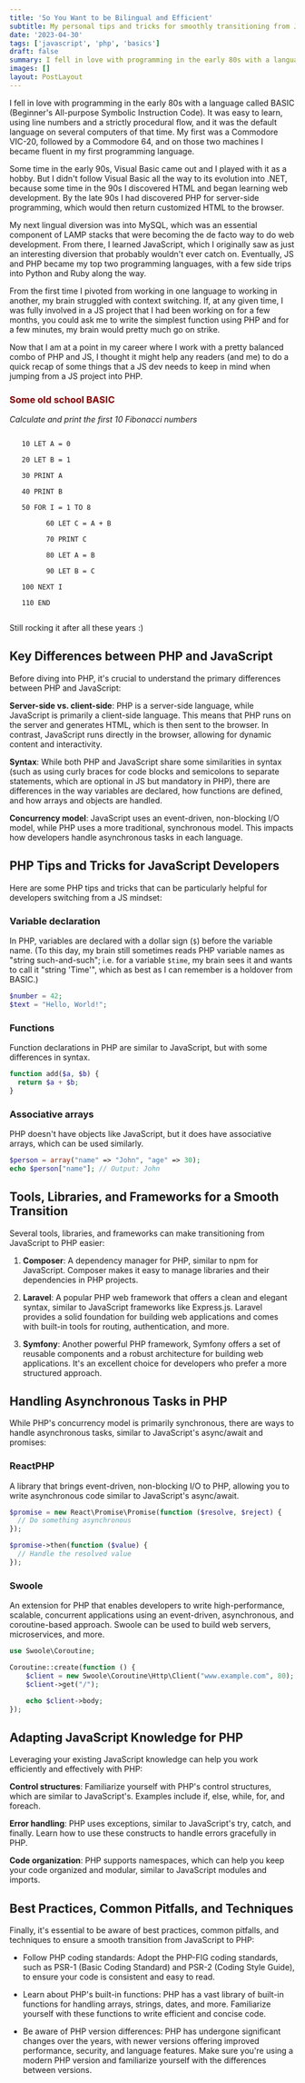 ```yaml
---
title: 'So You Want to be Bilingual and Efficient'
subtitle: My personal tips and tricks for smoothly transitioning from JS to PHP and back
date: '2023-04-30'
tags: ['javascript', 'php', 'basics']
draft: false
summary: I fell in love with programming in the early 80s with a language called BASIC (Beginner's All-purpose Symbolic Instruction Code). It was easy to learn, using line numbers and a strictly procedural flow, and it was the default language on several computers of that time. My first was a Commodore VIC-20, followed by a Commodore 64, and on those two machines I became fluent in my first programming language.
images: []
layout: PostLayout
---
```


I fell in love with programming in the early 80s with a language called BASIC (Beginner's All-purpose Symbolic Instruction Code). It was easy to learn, using line numbers and a strictly procedural flow, and it was the default language on several computers of that time. My first was a Commodore VIC-20, followed by a Commodore 64, and on those two machines I became fluent in my first programming language.

Some time in the early 90s, Visual Basic came out and I played with it as a hobby. But I didn't follow Visual Basic all the way to its evolution into .NET, because some time in the 90s I discovered HTML and began learning web development. By the late 90s I had discovered PHP for server-side programming, which would then return customized HTML to the browser.

My next lingual diversion was into MySQL, which was an essential component of LAMP stacks that were becoming the de facto way to do web development. From there, I learned JavaScript, which I originally saw as just an interesting diversion that probably wouldn't ever catch on. Eventually, JS and PHP became my top two programming languages, with a few side trips into Python and Ruby along the way.

From the first time I pivoted from working in one language to working in another, my brain struggled with context switching. If, at any given time, I was fully involved in a JS project that I had been working on for a few months, you could ask me to write the simplest function using PHP and for a few minutes, my brain would pretty much go on strike.

Now that I am at a point in my career where I work with a pretty balanced combo of PHP and JS, I thought it might help any readers (and me) to do a quick recap of some things that a JS dev needs to keep in mind when jumping from a JS project into PHP.

<aside class="md:w-1/2 md:float-left w-full bg-gray-100 text-gray-800 px-4 py-2 mb-4 leading-normal tracking-wider">

  <h3 style="color: maroon!important;">Some old school BASIC</h3>
  <p><em>Calculate and print the first 10 Fibonacci numbers</em></p>
  <code class="text-xs font-mono">
   10 LET A = 0<br />
   20 LET B = 1<br />
   30 PRINT A<br />
   40 PRINT B<br />
   50 FOR I = 1 TO 8<br />
   &nbsp;&nbsp;&nbsp;&nbsp;&nbsp;&nbsp;60 LET C = A + B<br />
   &nbsp;&nbsp;&nbsp;&nbsp;&nbsp;&nbsp;70 PRINT C<br />
   &nbsp;&nbsp;&nbsp;&nbsp;&nbsp;&nbsp;80 LET A = B<br />
   &nbsp;&nbsp;&nbsp;&nbsp;&nbsp;&nbsp;90 LET B = C<br />
   100 NEXT I<br />
   110 END
  </code>
  <p>Still rocking it after all these years :)</p>
</aside>

## Key Differences between PHP and JavaScript

Before diving into PHP, it's crucial to understand the primary differences between PHP and JavaScript:

**Server-side vs. client-side**: PHP is a server-side language, while JavaScript is primarily a client-side language. This means that PHP runs on the server and generates HTML, which is then sent to the browser. In contrast, JavaScript runs directly in the browser, allowing for dynamic content and interactivity.

**Syntax**: While both PHP and JavaScript share some similarities in syntax (such as using curly braces for code blocks and semicolons to separate statements, which are optional in JS but mandatory in PHP), there are differences in the way variables are declared, how functions are defined, and how arrays and objects are handled.

**Concurrency model**: JavaScript uses an event-driven, non-blocking I/O model, while PHP uses a more traditional, synchronous model. This impacts how developers handle asynchronous tasks in each language.

## PHP Tips and Tricks for JavaScript Developers

Here are some PHP tips and tricks that can be particularly helpful for developers switching from a JS mindset:

### Variable declaration

In PHP, variables are declared with a dollar sign (`$`) before the variable name. (To this day, my brain still sometimes reads PHP variable names as "string such-and-such"; i.e. for a variable `$time`, my brain sees it and wants to call it "string 'Time'", which as best as I can remember is a holdover from BASIC.)

```php
$number = 42;
$text = "Hello, World!";
```

### Functions

Function declarations in PHP are similar to JavaScript, but with some differences in syntax.

```php
function add($a, $b) {
  return $a + $b;
}
```

### Associative arrays

PHP doesn't have objects like JavaScript, but it does have associative arrays, which can be used similarly.

```php
$person = array("name" => "John", "age" => 30);
echo $person["name"]; // Output: John
```

## Tools, Libraries, and Frameworks for a Smooth Transition

Several tools, libraries, and frameworks can make transitioning from JavaScript to PHP easier:

1. **Composer**: A dependency manager for PHP, similar to npm for JavaScript. Composer makes it easy to manage libraries and their dependencies in PHP projects.

2. **Laravel**: A popular PHP web framework that offers a clean and elegant syntax, similar to JavaScript frameworks like Express.js. Laravel provides a solid foundation for building web applications and comes with built-in tools for routing, authentication, and more.

3. **Symfony**: Another powerful PHP framework, Symfony offers a set of reusable components and a robust architecture for building web applications. It's an excellent choice for developers who prefer a more structured approach.

## Handling Asynchronous Tasks in PHP

While PHP's concurrency model is primarily synchronous, there are ways to handle asynchronous tasks, similar to JavaScript's async/await and promises:

### ReactPHP

A library that brings event-driven, non-blocking I/O to PHP, allowing you to write asynchronous code similar to JavaScript's async/await.

```php
$promise = new React\Promise\Promise(function ($resolve, $reject) {
  // Do something asynchronous
});

$promise->then(function ($value) {
  // Handle the resolved value
});
```

### Swoole

An extension for PHP that enables developers to write high-performance, scalable, concurrent applications using an event-driven, asynchronous, and coroutine-based approach. Swoole can be used to build web servers, microservices, and more.

```php
use Swoole\Coroutine;

Coroutine::create(function () {
    $client = new Swoole\Coroutine\Http\Client("www.example.com", 80);
    $client->get("/");

    echo $client->body;
});
```

## Adapting JavaScript Knowledge for PHP

Leveraging your existing JavaScript knowledge can help you work efficiently and effectively with PHP:

**Control structures**: Familiarize yourself with PHP's control structures, which are similar to JavaScript's. Examples include if, else, while, for, and foreach.

**Error handling**: PHP uses exceptions, similar to JavaScript's try, catch, and finally. Learn how to use these constructs to handle errors gracefully in PHP.

**Code organization**: PHP supports namespaces, which can help you keep your code organized and modular, similar to JavaScript modules and imports.

## Best Practices, Common Pitfalls, and Techniques

Finally, it's essential to be aware of best practices, common pitfalls, and techniques to ensure a smooth transition from JavaScript to PHP:

- Follow PHP coding standards: Adopt the PHP-FIG coding standards, such as PSR-1 (Basic Coding Standard) and PSR-2 (Coding Style Guide), to ensure your code is consistent and easy to read.

- Learn about PHP's built-in functions: PHP has a vast library of built-in functions for handling arrays, strings, dates, and more. Familiarize yourself with these functions to write efficient and concise code.

- Be aware of PHP version differences: PHP has undergone significant changes over the years, with newer versions offering improved performance, security, and language features. Make sure you're using a modern PHP version and familiarize yourself with the differences between versions.

